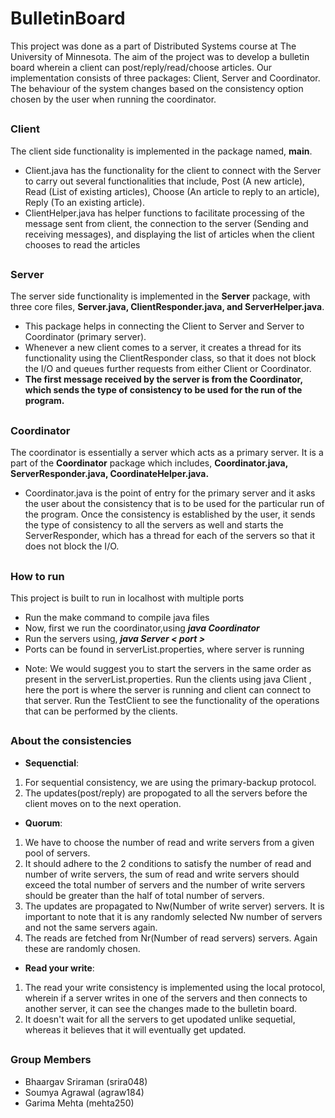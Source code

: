 # BulletinBoard
This project was done as a part of Distributed Systems course at The University of Minnesota. 
The aim of the project was to develop a bulletin board wherein a client can post/reply/read/choose articles. 
Our implementation consists of three packages: Client, Server and Coordinator.
The behaviour of the system changes based on the consistency option chosen by the user when running the coordinator. 

##
### Client
The client side functionality is implemented in the package named, **main**.
* Client.java has the functionality for the client to connect with the Server to carry out several functionalities that include, Post (A new article), Read (List of existing articles), Choose (An article to reply to an article), Reply (To an existing article).
* ClientHelper.java has helper functions to facilitate processing of the message sent from client, the connection to the server (Sending and receiving messages), and displaying the list of articles when the client chooses to read the articles

##
### Server
The server side functionality is implemented in the **Server** package, with three core files, **Server.java, ClientResponder.java, and ServerHelper.java**.
* This package helps in connecting the Client to Server and Server to Coordinator (primary server).
* Whenever a new client comes to a server, it creates a thread for its functionality using the ClientResponder class, so that it does not block the I/O and queues further requests from either Client or Coordinator.
* **The first message received by the server is from the Coordinator, which sends the type of consistency to be used for the run of the program.**

##
### Coordinator
The coordinator is essentially a server which acts as a primary server. It is a part of the **Coordinator** package which includes, **Coordinator.java, ServerResponder.java, CoordinateHelper.java.**
* Coordinator.java is the point of entry for the primary server and it asks the user about the consistency that is to be used for the particular run of the program. Once the consistency is established by the user, it sends the type of consistency to all the servers as well and starts the ServerResponder, which has a thread for each of the servers so that it does not block the I/O. 

##
### How to run
This project is built to run in localhost with multiple ports

* Run the make command to compile java files
* Now, first we run the coordinator,using ***java Coordinator***
* Run the servers using, ***java Server < port >***
* Ports can be found in serverList.properties, where server is running

- Note: We would suggest you to start the servers in the same order as present in the serverList.properties. 
Run the clients using  java Client <port>, here the port is where the server is running and client can connect to that server.
Run the TestClient to see the functionality of the operations that can be performed by the clients. 

##
### About the consistencies
* **Sequenctial**:
1. For sequential consistency, we are using the primary-backup protocol. 
2. The updates(post/reply) are propogated to all the servers before the client moves on to the next operation. 

* **Quorum**:
1. We have to choose the number of read and write servers from a given pool of servers. 
2. It should adhere to the 2 conditions to satisfy the number of read and number of write servers, the sum of read and write servers should exceed the total number of servers and the number of write servers should be greater than the half of total number of servers.
3. The updates are propagated to Nw(Number of write server) servers. It is important to note that it is any randomly selected Nw number of servers and not the same servers again. 
4. The reads are fetched from Nr(Number of read servers) servers. Again these are randomly chosen. 

* **Read your write**:
1. The read your write consistency is implemented using the local protocol, wherein if a server writes in one of the servers and then connects to another server, it can see the changes made to the bulletin board.
2. It doesn't wait for all the servers to get upodated unlike sequetial, whereas it believes that it will eventually get updated. 

##
### Group Members
* Bhaargav Sriraman (srira048)
* Soumya Agrawal (agraw184)
* Garima Mehta (mehta250)

